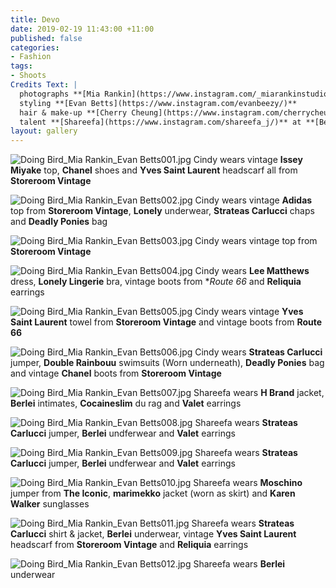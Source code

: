 ```yaml
---
title: Devo
date: 2019-02-19 11:43:00 +11:00
published: false
categories:
- Fashion
tags:
- Shoots
Credits Text: |
  photographs **[Mia Rankin](https://www.instagram.com/_miarankinstudio/)**
  styling **[Evan Betts](https://www.instagram.com/evanbeezy/)**
  hair & make-up **[Cherry Cheung](https://www.instagram.com/cherrycheungmakeup/)**
  talent **[Shareefa](https://www.instagram.com/shareefa_j/)** at **[Bella Management](https://www.instagram.com/bellatalentmanagement/)** & **[Cindy Wang](https://www.instagram.com/papiislove/)** at **[Chadwick Models](https://www.instagram.com/chadwickmodels/)**
layout: gallery
---
```


![Doing Bird_Mia Rankin_Evan Betts001.jpg](/uploads/Doing%20Bird_Mia%20Rankin_Evan%20Betts001.jpg)
Cindy wears vintage **Issey Miyake** top, **Chanel** shoes and **Yves Saint Laurent** headscarf all from **Storeroom Vintage**

![Doing Bird_Mia Rankin_Evan Betts002.jpg](/uploads/Doing%20Bird_Mia%20Rankin_Evan%20Betts002.jpg)
Cindy wears vintage **Adidas** top from **Storeroom Vintage**, **Lonely** underwear, **Strateas Carlucci** chaps and **Deadly Ponies** bag

![Doing Bird_Mia Rankin_Evan Betts003.jpg](/uploads/Doing%20Bird_Mia%20Rankin_Evan%20Betts003.jpg)
Cindy wears vintage top from **Storeroom Vintage**

![Doing Bird_Mia Rankin_Evan Betts004.jpg](/uploads/Doing%20Bird_Mia%20Rankin_Evan%20Betts004.jpg)
Cindy wears **Lee Matthews** dress, **Lonely Lingerie** bra, vintage boots from **Route 66* and **Reliquia** earrings

![Doing Bird_Mia Rankin_Evan Betts005.jpg](/uploads/Doing%20Bird_Mia%20Rankin_Evan%20Betts005.jpg)
Cindy wears vintage **Yves Saint Laurent** towel from **Storeroom Vintage** and vintage boots from **Route 66**

![Doing Bird_Mia Rankin_Evan Betts006.jpg](/uploads/Doing%20Bird_Mia%20Rankin_Evan%20Betts006.jpg)
Cindy wears **Strateas Carlucci** jumper, **Double Rainbouu** swimsuits (Worn underneath), **Deadly Ponies** bag and vintage **Chanel** boots from **Storeroom Vintage**

![Doing Bird_Mia Rankin_Evan Betts007.jpg](/uploads/Doing%20Bird_Mia%20Rankin_Evan%20Betts007.jpg)
Shareefa wears **H Brand** jacket, **Berlei** intimates, **Cocaineslim** du rag and **Valet** earrings

![Doing Bird_Mia Rankin_Evan Betts008.jpg](/uploads/Doing%20Bird_Mia%20Rankin_Evan%20Betts008.jpg)
Shareefa wears **Strateas Carlucci** jumper, **Berlei** undferwear and **Valet** earrings

![Doing Bird_Mia Rankin_Evan Betts009.jpg](/uploads/Doing%20Bird_Mia%20Rankin_Evan%20Betts009.jpg)
Shareefa wears **Strateas Carlucci** jumper, **Berlei** undferwear and **Valet** earrings

![Doing Bird_Mia Rankin_Evan Betts010.jpg](/uploads/Doing%20Bird_Mia%20Rankin_Evan%20Betts010.jpg)
Shareefa wears **Moschino** jumper from **The Iconic**, **marimekko** jacket (worn as skirt) and **Karen Walker** sunglasses

![Doing Bird_Mia Rankin_Evan Betts011.jpg](/uploads/Doing%20Bird_Mia%20Rankin_Evan%20Betts011.jpg)
Shareefa wears **Strateas Carlucci** shirt & jacket, **Berlei** underwear, vintage **Yves Saint Laurent** headscarf from **Storeroom Vintage** and **Reliquia** earrings

![Doing Bird_Mia Rankin_Evan Betts012.jpg](/uploads/Doing%20Bird_Mia%20Rankin_Evan%20Betts012.jpg)
Shareefa wears **Berlei** underwear



